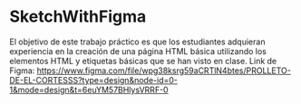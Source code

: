 # SketchWithFigma
El objetivo de este trabajo práctico es que los estudiantes adquieran experiencia en la creación de una página HTML básica utilizando los elementos HTML y etiquetas básicas que se han visto en clase.
Link de Figma: https://www.figma.com/file/wpg38ksrg59aCRTlN4btes/PROLLETO-DE-EL-CORTESSS?type=design&node-id=0-1&mode=design&t=6euYM57BHlysVRRF-0
